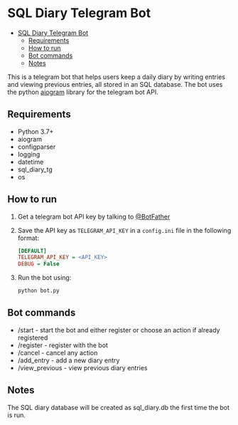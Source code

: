 # SQL Diary Telegram Bot

- [SQL Diary Telegram Bot](#sql-diary-telegram-bot)
  - [Requirements](#requirements)
  - [How to run](#how-to-run)
  - [Bot commands](#bot-commands)
  - [Notes](#notes)

This is a telegram bot that helps users keep a daily diary by writing entries and viewing previous entries, all stored in an SQL database. The bot uses the python [aiogram](https://docs.aiogram.io/en/latest/index.html) library for the telegram bot API.

## Requirements

- Python 3.7+
- aiogram
- configparser
- logging
- datetime
- sql_diary_tg
- os

## How to run

1. Get a telegram bot API key by talking to [@BotFather](https://telegram.me/BotFather)
2. Save the API key as `TELEGRAM_API_KEY` in a `config.ini` file in the following format:

   ```ini
   [DEFAULT]
   TELEGRAM_API_KEY = <API_KEY>
   DEBUG = False
   ```

3. Run the bot using:

   ```sh
   python bot.py
   ```

## Bot commands

- /start - start the bot and either register or choose an action if already registered
- /register - register with the bot
- /cancel - cancel any action
- /add_entry - add a new diary entry
- /view_previous - view previous diary entries

## Notes

The SQL diary database will be created as sql_diary.db the first time the bot is run.
